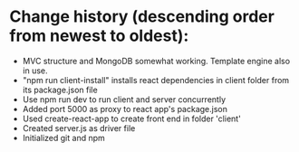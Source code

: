 # Change history (descending order from newest to oldest):
- MVC structure and MongoDB somewhat working. Template engine also in use.
- "npm run client-install" installs react dependencies in client folder from its package.json file
- Use npm run dev to run client and server concurrently
- Added port 5000 as proxy to react app's package.json
- Used create-react-app to create front end in folder 'client'
- Created server.js as driver file
- Initialized git and npm